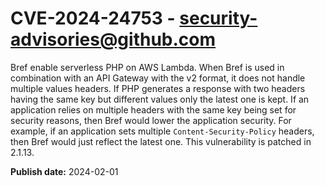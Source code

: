 # CVE-2024-24753 - security-advisories@github.com

Bref enable serverless PHP on AWS Lambda. When Bref is used in combination with an API Gateway with the v2 format, it does not handle multiple values headers. If PHP generates a response with two headers having the same key but different values only the latest one is kept. If an application relies on multiple headers with the same key being set for security reasons, then Bref would lower the application security. For example, if an application sets multiple `Content-Security-Policy` headers, then Bref would just reflect the latest one. This vulnerability is patched in 2.1.13.

**Publish date:** 2024-02-01
